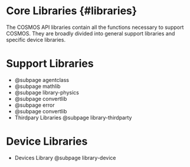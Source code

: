 # Core Libraries {#libraries} 

The COSMOS API libraries contain all the functions necessary to support COSMOS. They are broadly divided into general support libraries and specific device libraries.

# Support Libraries

* @subpage agentclass
* @subpage mathlib
* @subpage library-physics
* @subpage convertlib
* @subpage error
* @subpage convertlib
* Thirdpary Libraries @subpage library-thirdparty

# Device Libraries
* Devices Library @subpage library-device
